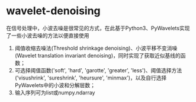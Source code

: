 # wavelet-denoising
在信号处理中，小波去噪是很常见的方式，在此基于Python3、PyWavelets实现了一些小波去噪的方法以便直接使用
1. 阈值收缩去噪法(Threshold shrinkage denoising)、小波平移不变消噪(Wavelet translation invariant denoising)，同时实现了获取近似基线的函数；
2. 可选择阈值函数('soft', 'hard', 'garotte', 'greater', 'less')、阈值选择方法('visushrink', 'sureshrink', 'heursure', 'minmax')，以及自行选择PyWavelets中的小波和分解层数；
3. 输入序列可为list或numpy.ndarray
